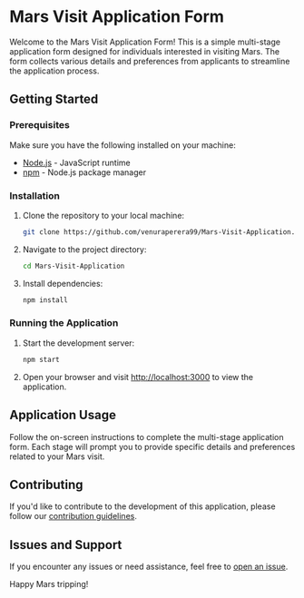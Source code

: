 # Mars Visit Application Form

Welcome to the Mars Visit Application Form! This is a simple multi-stage application form designed for individuals interested in visiting Mars. The form collects various details and preferences from applicants to streamline the application process.

## Getting Started

### Prerequisites

Make sure you have the following installed on your machine:

- [Node.js](https://nodejs.org/) - JavaScript runtime
- [npm](https://www.npmjs.com/) - Node.js package manager

### Installation

1. Clone the repository to your local machine:

    ```bash
    git clone https://github.com/venuraperera99/Mars-Visit-Application.git
    ```

2. Navigate to the project directory:

    ```bash
    cd Mars-Visit-Application
    ```

3. Install dependencies:

    ```bash
    npm install
    ```

### Running the Application

1. Start the development server:

    ```bash
    npm start
    ```

2. Open your browser and visit [http://localhost:3000](http://localhost:3000) to view the application.

## Application Usage

Follow the on-screen instructions to complete the multi-stage application form. Each stage will prompt you to provide specific details and preferences related to your Mars visit.

## Contributing

If you'd like to contribute to the development of this application, please follow our [contribution guidelines](CONTRIBUTING.md).

## Issues and Support

If you encounter any issues or need assistance, feel free to [open an issue](https://github.com/venuraperera99/Mars-Visit-Application/issues).

Happy Mars tripping!
